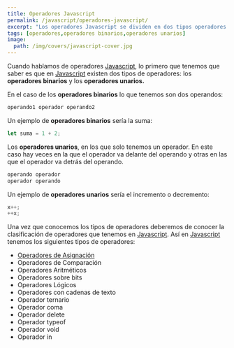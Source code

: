 ```yaml
---
title: Operadores Javascript
permalink: /javascript/operadores-javascript/
excerpt: "Los operadores Javascript se dividen en dos tipos operadores binarios y operadores unarios."
tags: [operadores,operadores binarios,operadores unarios]
image:
  path: /img/covers/javascript-cover.jpg
---
```


Cuando hablamos de operadores [Javascript](https://www.manualweb.net/javascript/), lo primero que tenemos que saber es que en [Javascript](https://www.manualweb.net/javascript/) existen dos tipos de operadores: los **operadores binarios** y los **operadores unarios.**


En el caso de los **operadores binarios** lo que tenemos son dos operandos:


```javascript
operando1 operador operando2
```


Un ejemplo de **operadores binarios** sería la suma:


```javascript
let suma = 1 + 2;
```


Los **operadores unarios**, en los que solo tenemos un operador. En este caso hay veces en la que el operador va delante del operando y otras en las que el operador va detrás del operando.


```javascript
operando operador
operador operando
```


Un ejemplo de **operadores unarios** sería el incremento o decremento:


```javascript
x++;
++x;
```


Una vez que conocemos los tipos de operadores deberemos de conocer la clasificación de operadores que tenemos en [Javascript](https://www.manualweb.net/javascript/). Así en [Javascript](https://www.manualweb.net/javascript/) tenemos los siguientes tipos de operadores:

- [Operadores de Asignación](https://www.manualweb.net/javascript/operadores-de-asignacion/)
- Operadores de Comparación
- Operadores Aritméticos
- Operadores sobre bits
- Operadores Lógicos
- Operadores con cadenas de texto
- Operador ternario
- Operador coma
- Operador delete
- Operador typeof
- Operador void
- Operador in
